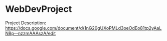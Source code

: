 # WebDevProject

Project Description:
https://docs.google.com/document/d/1nG20gUXoPMLd3oeOdEo81tp2yAaLN8p--nzzmAAAszA/edit
